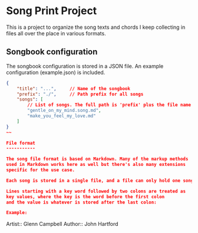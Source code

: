 
Song Print Project
==================

This is a project to organize the song texts and chords I keep collecting
in files all over the place in various formats.

Songbook configuration
----------------------

The songbook configuration is stored in a JSON file. An example configuration
(example.json) is included.

~~~json
{
    "title": "...",     // Name of the songbook
    "prefix": "./",     // Path prefix for all songs
    "songs": [
        // List of songs. The full path is 'prefix' plus the file name
        "gentle_on_my_mind.song.md",
        "make_you_feel_my_love.md"
    ]
}
~~

File format
-----------

The song file format is based on Markdown. Many of the markup methods
used in Markdown works here as well but there's also many extensions
specific for the use case.

Each song is stored in a single file, and a file can only hold one song.

Lines starting with a key word followed by two colons are treated as
key values, where the key is the word before the first colon
and the value is whatever is stored after the last colon:

Example:

~~~
Artist:: Glenn Campbell
Author:: John Hartford
~~~
